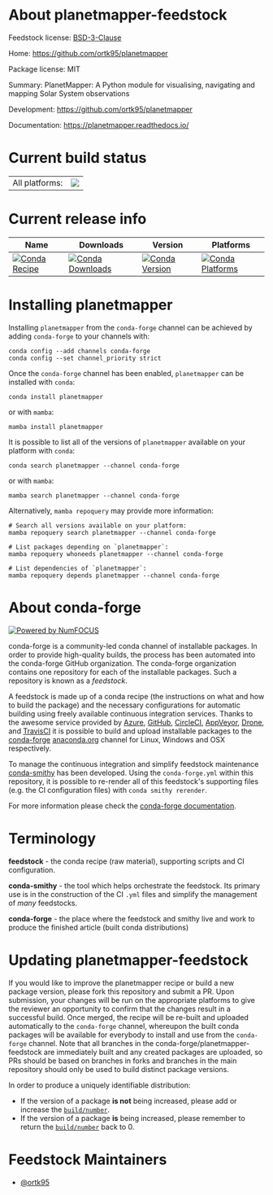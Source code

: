 About planetmapper-feedstock
============================

Feedstock license: [BSD-3-Clause](https://github.com/conda-forge/planetmapper-feedstock/blob/main/LICENSE.txt)

Home: https://github.com/ortk95/planetmapper

Package license: MIT

Summary: PlanetMapper: A Python module for visualising, navigating and mapping Solar System observations

Development: https://github.com/ortk95/planetmapper

Documentation: https://planetmapper.readthedocs.io/

Current build status
====================


<table><tr><td>All platforms:</td>
    <td>
      <a href="https://dev.azure.com/conda-forge/feedstock-builds/_build/latest?definitionId=21144&branchName=main">
        <img src="https://dev.azure.com/conda-forge/feedstock-builds/_apis/build/status/planetmapper-feedstock?branchName=main">
      </a>
    </td>
  </tr>
</table>

Current release info
====================

| Name | Downloads | Version | Platforms |
| --- | --- | --- | --- |
| [![Conda Recipe](https://img.shields.io/badge/recipe-planetmapper-green.svg)](https://anaconda.org/conda-forge/planetmapper) | [![Conda Downloads](https://img.shields.io/conda/dn/conda-forge/planetmapper.svg)](https://anaconda.org/conda-forge/planetmapper) | [![Conda Version](https://img.shields.io/conda/vn/conda-forge/planetmapper.svg)](https://anaconda.org/conda-forge/planetmapper) | [![Conda Platforms](https://img.shields.io/conda/pn/conda-forge/planetmapper.svg)](https://anaconda.org/conda-forge/planetmapper) |

Installing planetmapper
=======================

Installing `planetmapper` from the `conda-forge` channel can be achieved by adding `conda-forge` to your channels with:

```
conda config --add channels conda-forge
conda config --set channel_priority strict
```

Once the `conda-forge` channel has been enabled, `planetmapper` can be installed with `conda`:

```
conda install planetmapper
```

or with `mamba`:

```
mamba install planetmapper
```

It is possible to list all of the versions of `planetmapper` available on your platform with `conda`:

```
conda search planetmapper --channel conda-forge
```

or with `mamba`:

```
mamba search planetmapper --channel conda-forge
```

Alternatively, `mamba repoquery` may provide more information:

```
# Search all versions available on your platform:
mamba repoquery search planetmapper --channel conda-forge

# List packages depending on `planetmapper`:
mamba repoquery whoneeds planetmapper --channel conda-forge

# List dependencies of `planetmapper`:
mamba repoquery depends planetmapper --channel conda-forge
```


About conda-forge
=================

[![Powered by
NumFOCUS](https://img.shields.io/badge/powered%20by-NumFOCUS-orange.svg?style=flat&colorA=E1523D&colorB=007D8A)](https://numfocus.org)

conda-forge is a community-led conda channel of installable packages.
In order to provide high-quality builds, the process has been automated into the
conda-forge GitHub organization. The conda-forge organization contains one repository
for each of the installable packages. Such a repository is known as a *feedstock*.

A feedstock is made up of a conda recipe (the instructions on what and how to build
the package) and the necessary configurations for automatic building using freely
available continuous integration services. Thanks to the awesome service provided by
[Azure](https://azure.microsoft.com/en-us/services/devops/), [GitHub](https://github.com/),
[CircleCI](https://circleci.com/), [AppVeyor](https://www.appveyor.com/),
[Drone](https://cloud.drone.io/welcome), and [TravisCI](https://travis-ci.com/)
it is possible to build and upload installable packages to the
[conda-forge](https://anaconda.org/conda-forge) [anaconda.org](https://anaconda.org/)
channel for Linux, Windows and OSX respectively.

To manage the continuous integration and simplify feedstock maintenance
[conda-smithy](https://github.com/conda-forge/conda-smithy) has been developed.
Using the ``conda-forge.yml`` within this repository, it is possible to re-render all of
this feedstock's supporting files (e.g. the CI configuration files) with ``conda smithy rerender``.

For more information please check the [conda-forge documentation](https://conda-forge.org/docs/).

Terminology
===========

**feedstock** - the conda recipe (raw material), supporting scripts and CI configuration.

**conda-smithy** - the tool which helps orchestrate the feedstock.
                   Its primary use is in the construction of the CI ``.yml`` files
                   and simplify the management of *many* feedstocks.

**conda-forge** - the place where the feedstock and smithy live and work to
                  produce the finished article (built conda distributions)


Updating planetmapper-feedstock
===============================

If you would like to improve the planetmapper recipe or build a new
package version, please fork this repository and submit a PR. Upon submission,
your changes will be run on the appropriate platforms to give the reviewer an
opportunity to confirm that the changes result in a successful build. Once
merged, the recipe will be re-built and uploaded automatically to the
`conda-forge` channel, whereupon the built conda packages will be available for
everybody to install and use from the `conda-forge` channel.
Note that all branches in the conda-forge/planetmapper-feedstock are
immediately built and any created packages are uploaded, so PRs should be based
on branches in forks and branches in the main repository should only be used to
build distinct package versions.

In order to produce a uniquely identifiable distribution:
 * If the version of a package **is not** being increased, please add or increase
   the [``build/number``](https://docs.conda.io/projects/conda-build/en/latest/resources/define-metadata.html#build-number-and-string).
 * If the version of a package **is** being increased, please remember to return
   the [``build/number``](https://docs.conda.io/projects/conda-build/en/latest/resources/define-metadata.html#build-number-and-string)
   back to 0.

Feedstock Maintainers
=====================

* [@ortk95](https://github.com/ortk95/)

